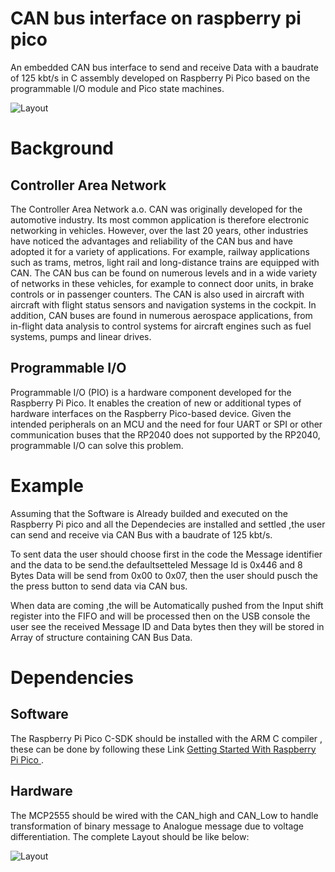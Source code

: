 # CAN bus interface on raspberry pi pico 

  An embedded CAN bus interface to send and receive Data with a baudrate of 125 kbt/s in C assembly developed on Raspberry Pi Pico based on the programmable I/O module and Pico state machines.
  
  
![Layout](https://github.com/TitiLouati/C-Raspi-Pico-PIO-CANBus/blob/main/CANBus-PIO-Pico/PicoCAN.jpeg)

# Background

## Controller Area Network 

The Controller Area Network a.o. CAN was originally developed for the automotive industry. Its most common application is therefore electronic networking in vehicles. However, over the last 20 years, other industries have noticed the advantages and reliability of the CAN bus and have adopted it for a variety of applications. For example, railway applications such as trams, metros, light rail and long-distance trains are equipped with CAN. The CAN bus can be found on numerous levels and in a wide variety of networks in these vehicles, for example to connect door units, in brake controls or in passenger counters. The CAN is also used in aircraft with aircraft with flight status sensors and navigation systems in the cockpit. In addition, CAN buses are found in numerous aerospace applications, from in-flight data analysis to control systems for aircraft engines such as fuel systems, pumps and linear drives.

## Programmable I/O

Programmable I/O (PIO) is a hardware component developed for the Raspberry Pi Pico. It enables the creation of new or additional types of hardware interfaces on the
Raspberry Pico-based device. Given the intended peripherals on an MCU and the need for four UART or SPI or other communication buses that the RP2040 does not
supported by the RP2040, programmable I/O can solve this problem.

# Example

Assuming that the Software is Already builded and executed on the Raspberry Pi pico and all the Dependecies are installed and settled ,the user can send and receive via CAN Bus with a baudrate of 125 kbt/s. 

To sent data the user should choose first in the code the Message identifier and the data to be send.the defaultsetteled Message Id is 0x446 and 8 Bytes Data will be send from 0x00 to 0x07, then the user should pusch the the press button to send data via CAN bus. 

When data are coming ,the will be Automatically pushed from the Input shift register into the FIFO and will be processed then on the USB console the user see the received Message ID and Data bytes then they will be stored in Array of structure containing CAN Bus Data. 

# Dependencies

## Software 

The Raspberry Pi Pico C-SDK should be installed with the ARM C compiler , these can be done by following these Link [Getting Started With Raspberry Pi Pico ](https://datasheets.raspberrypi.com/pico/getting-started-with-pico.pdf).  

## Hardware

The MCP2555 should be wired with the CAN_high and CAN_Low to handle transformation of binary message to Analogue message due to voltage differentiation. The complete Layout should be like below: 



![Layout](https://github.com/TitiLouati/C-Raspi-Pico-PIO-CANBus/blob/main/CANBus-PIO-Pico/schaltungPCB.png)






